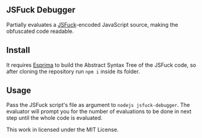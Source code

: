 ## JSFuck Debugger
Partially evaluates a [JSFuck][1]-encoded JavaScript source, making the obfuscated code readable.

## Install
It requires [Esprima][2] to build the Abstract Syntax Tree of the JSFuck code, so after cloning the repository run `npm i` inside its folder.

## Usage
Pass the JSFuck script's file as argument to `nodejs jsfuck-debugger`. The evaluator will prompt you for the number of evaluations to be done in next step until the whole code is evaluated.

This work in licensed under the MIT License.

[1]: https://en.wikipedia.org/wiki/JSFuck
[2]: https://github.com/jquery/esprima